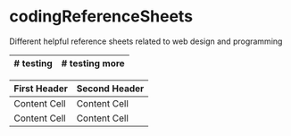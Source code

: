 # codingReferenceSheets
Different helpful reference sheets related to web design and programming

| # testing | # testing more |
| --------- | ---------- |


| First Header  | Second Header |
| ------------- | ------------- |
| Content Cell  | Content Cell  |
| Content Cell  | Content Cell  |
